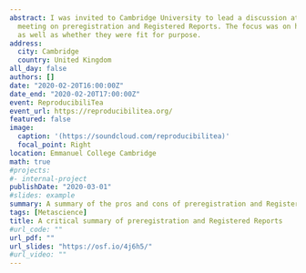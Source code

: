 ```yaml
---
abstract: I was invited to Cambridge University to lead a discussion at their ReproducibiliTea 
  meeting on preregistration and Registered Reports. The focus was on how and why they were performed
  as well as whether they were fit for purpose.
address:
  city: Cambridge
  country: United Kingdom
all_day: false
authors: []
date: "2020-02-20T16:00:00Z"
date_end: "2020-02-20T17:00:00Z"
event: ReproducibiliTea
event_url: https://reproducibilitea.org/
featured: false
image:
  caption: '(https://soundcloud.com/reproducibilitea)'
  focal_point: Right
location: Emmanuel College Cambridge
math: true
#projects:
#- internal-project
publishDate: "2020-03-01"
#slides: example
summary: A summary of the pros and cons of preregistration and Registered Reports.
tags: [Metascience]
title: A critical summary of preregistration and Registered Reports
#url_code: ""
url_pdf: ""
url_slides: "https://osf.io/4j6h5/"
#url_video: ""
---
```

